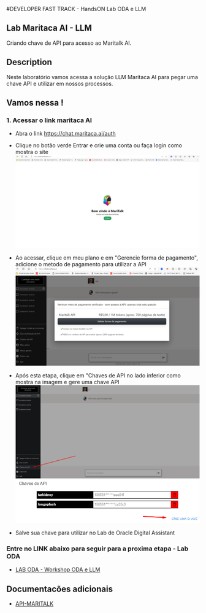 #DEVELOPER FAST TRACK - HandsON Lab ODA e LLM

## Lab Maritaca AI - LLM

Criando chave de API para acesso ao Maritalk AI.

## Description

Neste laboratório vamos acessa a solução LLM Maritaca AI para pegar uma chave API e utilizar em nossos processos.

## Vamos nessa !

### 1. Acessar o link maritaca AI

* Abra o link https://chat.maritaca.ai/auth
* Clique no botão verde Entrar e crie uma conta ou faça login como mostra o site
![Alt text](./1.png "a title")

* Ao acessar, clique em meu plano e em "Gerencie forma de pagamento", adicione o metodo de pagamento para utilizar a API
![Alt text](./Screenshot_19.png "a title")

* Após esta etapa, clique em "Chaves de API no lado inferior como mostra na imagem e gere uma chave API
![Alt text](./2.png "a title")
![Alt text](./3.png "a title")

* Salve sua chave para utilizar no Lab de Oracle Digital Assistant

### Entre no LINK abaixo para seguir para a proxima etapa - Lab ODA
* [LAB ODA - Workshop ODA e LLM](https://github.com/Gusttavosant/ODA-Lab-LLM/blob/main/HandsON_LAB_ODA_LLM.md)

## Documentacões adicionais

* [API-MARITALK](https://github.com/maritaca-ai/maritalk-api)
